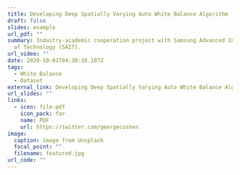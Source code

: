 ```yaml
---
title: Developing Deep Spatially Varying Auto White Balance Algorithm
draft: false
slides: example
url_pdf: ""
summary: Industry-academic cooperation project with Samsung Advanced Institute
  of Technology (SAIT).
url_video: ""
date: 2020-10-01T04:30:18.107Z
tags:
  - White Balance
  - Dataset
external_link: Developing Deep Spatially Varying Auto White Balance Algorithm
url_slides: ""
links:
  - icon: file-pdf
    icon_pack: far
    name: PDF
    url: https://twitter.com/georgecushen
image:
  caption: image from Unsplash
  focal_point: ""
  filename: featured.jpg
url_code: ""
---
```


